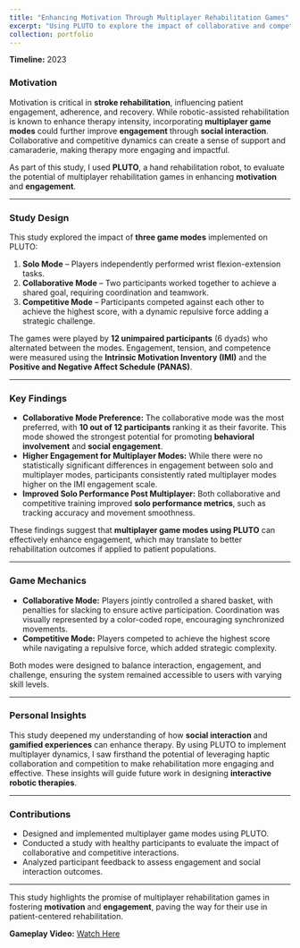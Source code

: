 ```yaml
---
title: "Enhancing Motivation Through Multiplayer Rehabilitation Games"
excerpt: "Using PLUTO to explore the impact of collaborative and competitive game modes on engagement and therapy outcomes.<br/><img src='/images/multiplayer_study.png'>"
collection: portfolio
---
```


**Timeline:** 2023  

### **Motivation**
Motivation is critical in **stroke rehabilitation**, influencing patient engagement, adherence, and recovery. While robotic-assisted rehabilitation is known to enhance therapy intensity, incorporating **multiplayer game modes** could further improve **engagement** through **social interaction**. Collaborative and competitive dynamics can create a sense of support and camaraderie, making therapy more engaging and impactful.

As part of this study, I used **PLUTO**, a hand rehabilitation robot, to evaluate the potential of multiplayer rehabilitation games in enhancing **motivation** and **engagement**.

---

### **Study Design**
This study explored the impact of **three game modes** implemented on PLUTO:
1. **Solo Mode** – Players independently performed wrist flexion-extension tasks.
2. **Collaborative Mode** – Two participants worked together to achieve a shared goal, requiring coordination and teamwork.
3. **Competitive Mode** – Participants competed against each other to achieve the highest score, with a dynamic repulsive force adding a strategic challenge.

The games were played by **12 unimpaired participants** (6 dyads) who alternated between the modes. Engagement, tension, and competence were measured using the **Intrinsic Motivation Inventory (IMI)** and the **Positive and Negative Affect Schedule (PANAS)**.

---

### **Key Findings**
- **Collaborative Mode Preference:** The collaborative mode was the most preferred, with **10 out of 12 participants** ranking it as their favorite. This mode showed the strongest potential for promoting **behavioral involvement** and **social engagement**.
- **Higher Engagement for Multiplayer Modes:** While there were no statistically significant differences in engagement between solo and multiplayer modes, participants consistently rated multiplayer modes higher on the IMI engagement scale.
- **Improved Solo Performance Post Multiplayer:** Both collaborative and competitive training improved **solo performance metrics**, such as tracking accuracy and movement smoothness.  

These findings suggest that **multiplayer game modes using PLUTO** can effectively enhance engagement, which may translate to better rehabilitation outcomes if applied to patient populations.

---

### **Game Mechanics**
- **Collaborative Mode:** Players jointly controlled a shared basket, with penalties for slacking to ensure active participation. Coordination was visually represented by a color-coded rope, encouraging synchronized movements.  
- **Competitive Mode:** Players competed to achieve the highest score while navigating a repulsive force, which added strategic complexity.  

Both modes were designed to balance interaction, engagement, and challenge, ensuring the system remained accessible to users with varying skill levels.

---

### **Personal Insights**
This study deepened my understanding of how **social interaction** and **gamified experiences** can enhance therapy. By using PLUTO to implement multiplayer dynamics, I saw firsthand the potential of leveraging haptic collaboration and competition to make rehabilitation more engaging and effective. These insights will guide future work in designing **interactive robotic therapies**.

---

### **Contributions**
- Designed and implemented multiplayer game modes using PLUTO.  
- Conducted a study with healthy participants to evaluate the impact of collaborative and competitive interactions.  
- Analyzed participant feedback to assess engagement and social interaction outcomes.

---

This study highlights the promise of multiplayer rehabilitation games in fostering **motivation** and **engagement**, paving the way for their use in patient-centered rehabilitation.

**Gameplay Video:** [Watch Here](https://tinyurl.com/47wfbjry)  
